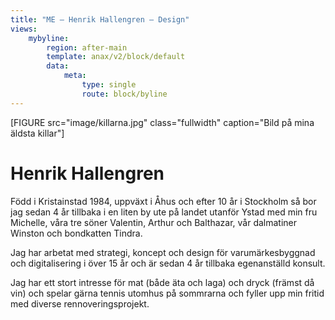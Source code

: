 ```yaml
---
title: "ME – Henrik Hallengren – Design"
views:
    mybyline:
        region: after-main
        template: anax/v2/block/default
        data:
            meta:
                type: single
                route: block/byline
---
```

[FIGURE src="image/killarna.jpg" class="fullwidth" caption="Bild på mina äldsta killar"]

Henrik Hallengren
=========================

Född i Kristainstad 1984, uppväxt i Åhus och efter 10 år i Stockholm så bor jag sedan 4 år tillbaka i en liten by ute på landet utanför Ystad med min fru Michelle, våra tre söner Valentin, Arthur och Balthazar, vår dalmatiner Winston och bondkatten Tindra.

Jag har arbetat med strategi, koncept och design för varumärkesbyggnad och digitalisering i över 15 år och är sedan 4 år tillbaka egenanställd konsult.

Jag har ett stort intresse för mat (både äta och laga) och dryck (främst då vin) och spelar gärna tennis utomhus på sommrarna och fyller upp min fritid med diverse rennoveringsprojekt.

